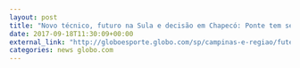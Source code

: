 ```yaml
---
layout: post
title: "Novo técnico, futuro na Sula e decisão em Chapecó: Ponte tem semana crucial "
date: 2017-09-18T11:30:09+00:00
external_link: "http://globoesporte.globo.com/sp/campinas-e-regiao/futebol/times/ponte-preta/noticia/novo-tecnico-futuro-na-sula-e-decisao-em-chapeco-ponte-tem-semana-crucial.ghtml"
categories: news globo.com
---
```

